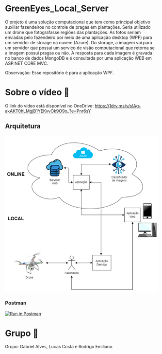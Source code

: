 # GreenEyes_Local_Server

O projeto é uma solução computacional que tem como principal objetivo auxiliar fazendeiros no controle de pragas em plantações. Seria utilizado um drone que fotografasse regiões das plantações. As fotos seriam enviadas pelo fazendeiro por meio de uma aplicação desktop (WPF) para um servidor de storage na nuvem (Azure). Do storage, a imagem vai para um servidor que possui um serviço de visão computacional que retorna se a imagem possui pragas ou não. A resposta para cada imagem é gravada no banco de dados MongoDB e é consultada por uma aplicação WEB em ASP.NET CORE MVC.

Observação: Esse repositório é para a aplicação WPF.

# Sobre o vídeo 🎥
O link do vídeo está disponível no OneDrive:
https://1drv.ms/v/s!Ag-akAKT0hLMgjB1YEKvvOk9O9o_?e=Pnr6sY

## Arquitetura

![Alt text](Arquitetura.png?raw=true "Arquitetura")

### Postman

[![Run in Postman](https://run.pstmn.io/button.svg)](https://app.getpostman.com/run-collection/23312355-15258a28-486c-4684-ac6f-130abaa3d4f4?action=collection%2Ffork&collection-url=entityId%3D23312355-15258a28-486c-4684-ac6f-130abaa3d4f4%26entityType%3Dcollection%26workspaceId%3D415e2cc9-5bb2-4db7-a496-21837ad80a23)

# Grupo 👥
Grupo: Gabriel Alves, Lucas Costa e Rodrigo Emiliano.
